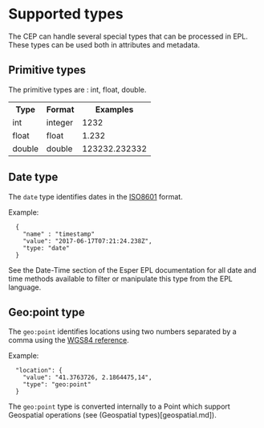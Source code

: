 # Supported types

The CEP can handle several special types that can be processed in EPL.
These types can be used both in attributes and metadata.

## Primitive types

The primitive types are : int, float, double.

<table>
<tr><th>Type</th><th>Format</th><th>Examples</th></tr>
<tr><td>int</td><td>integer</td><td>1232</td></tr>
<tr><td>float</td><td>float</td><td>1.232</td></tr>
<tr><td>double</td><td>double</td><td>123232.232332</td></tr>
</table>

## Date type

The `date` type identifies dates in the [ISO8601](https://en.wikipedia.org/wiki/ISO_8601) format.

Example:

```
  {
    "name" : "timestamp"
    "value": "2017-06-17T07:21:24.238Z",
    "type: "date"
  }
```

See the Date-Time section of the Esper EPL documentation for all date and time methods available
to filter or manipulate this type from the EPL language.

## Geo:point type

The `geo:point` identifies locations using two numbers separated by a comma
using the [WGS84 reference](https://en.wikipedia.org/wiki/World_Geodetic_System#WGS84).

Example:

```
  "location": {
    "value": "41.3763726, 2.1864475,14",
    "type": "geo:point"
  }
```

The `geo:point` type is converted internally to a Point which support Geospatial operations (see (Geospatial types)[geospatial.md]).
